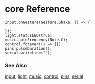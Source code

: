 # core Reference

```namespaces
input.onGesture(Gesture.Shake, () => {
    
});
light.statusLED(true);
music.noteFrequency(Note.C);
control.forever(() => {});
pins.pulseDuration();
serial.writeLine("");
```

### See Also

[input](/reference/input), [light](/reference/light), [music](/reference/music), [control](/reference/control), 
[pins](/reference/pins), [serial](/reference/serial)
